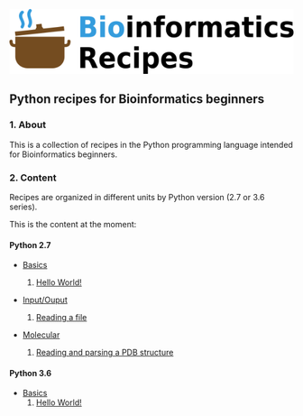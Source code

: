 ![Logo](media/recipes.png)

## Python recipes for Bioinformatics beginners

### 1. About

This is a collection of recipes in the Python programming language intended for Bioinformatics beginners.


### 2. Content

Recipes are organized in different units by Python version (2.7 or 3.6 series).

This is the content at the moment:

#### Python 2.7

* [Basics](2.7/basics/)
    1. [Hello World!](2.7/basics/1_Hello_World.md)

* [Input/Ouput](2.7/io/)
    1. [Reading a file](2.7/io/1_Reading_a_file.md)

* [Molecular](2.7/molecular/)
    1. [Reading and parsing a PDB structure](2.7/molecular/1_Parse_PDB.md)

#### Python 3.6

* [Basics](3.6/basics/)
    1. [Hello World!](3.6/basics/1_Hello_World.md)